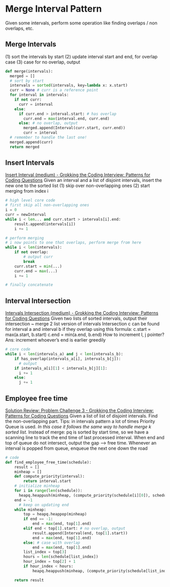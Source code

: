 # Merge Interval Pattern
Given some intervals, perform some operation like finding overlaps / non overlaps, etc.
## Merge Intervals
(1) sort the intervals by start
(2) update interval start and end, for overlap case 
(3) case for no overlap, output
```py
def merge(intervals):
  merged = []
  # sort by start
  intervals = sorted(intervals, key=lambda x: x.start)
  curr = None # curr is a reference point
  for interval in intervals:
    if not curr:
      curr = interval
    else:
      if curr.end > interval.start: # has overlap
        curr.end = max(interval.end, curr.end)
      else: # no overlap, output
        merged.append(Interval(curr.start, curr.end))
        curr = interval
  # remember to handle the last one!
  merged.append(curr)
  return merged
```
## Insert Intervals
[Insert Interval (medium) - Grokking the Coding Interview: Patterns for Coding Questions](https://www.educative.io/courses/grokking-the-coding-interview/3jKlyNMJPEM)
Given an interval and a list of disjoint intervals, insert the new one to the sorted list 
(1) skip over non-overlapping ones 
(2) start merging from index i 
```py 
# high level core code
# first skip all non-overlapping ones 
i = 0
curr = newInterval
while i < len... and curr.start > intervals[i].end:
	result.append(intervals[i])
	i += 1

# perform merging 
# i now points to one that overlaps, perform merge from here
while i < len(intervals):
	if not overlap:
		# output curr
		break
	curr.start = min(...)
	curr.end = max(...)
	i += 1

# finally concatenate
```
## Interval Intersection 
[Intervals Intersection (medium) - Grokking the Coding Interview: Patterns for Coding Questions](https://www.educative.io/courses/grokking-the-coding-interview/JExVVqRAN9D)
Given two lists of sorted intervals, output their intersection 
~ merge 2 list version of intervals 
Intersection c can be found for interval a and interval b if they overlap using this formula:
c.start = max(a.start, b.start)
c.end = min(a.end, b.end)
How to increment I, j pointer? 
Ans: increment whoever’s end is earlier greedily
```py 
# core code
while i < len(intervals_a) and j < len(intervals_b):
    if has_overlap(intervals_a[i], intervals_b[j]):
      # output
    if intervals_a[i][1] < intervals_b[j][1]:
      i += 1
    else:
      j += 1

```
## Employee free time 
[Solution Review: Problem Challenge 3 - Grokking the Coding Interview: Patterns for Coding Questions](https://www.educative.io/courses/grokking-the-coding-interview/RLwKZWgMJ1q)
Given a list of list of disjoint intervals. Find the non-overlapping part.
Tips: in intervals pattern a lot of times Priority Queue is used. *In this case it follows the same way to handle merge k sorted list.* Instead of merge: pq is sorted by start time, so we have a scanning line to track the end time of last processed interval. 
When end and top of queue do not intersect, output the gap —> free time. Whenever an interval is popped from queue, enqueue the next one down the road
```py
# code
def find_employee_free_time(schedule):
    result = []
    minheap = []
    def compute_priority(interval):
        return interval.start
    # initialize minheap
    for i in range(len(schedule)):
      heapq.heappush(minheap, (compute_priority(schedule[i][0]), schedule[i][0], 0, i))
    end = -1
	  # keep on updating end
    while minheap:
        top = heapq.heappop(minheap)
        if end == -1:
            end = max(end, top[1].end)
        elif end < top[1].start: # no overlap, output
            result.append(Interval(end, top[1].start))
            end = max(end, top[1].end)
        else: # case with overlap
            end = max(end, top[1].end)
        list_index = top[3]
        hours = len(schedule[list_index])
        hour_index = top[2] + 1
        if hour_index < hours:
            heapq.heappush(minheap, (compute_priority(schedule[list_index][hour_index]), schedule[list_index][hour_index], list_index, hour_index))

    return result

```

